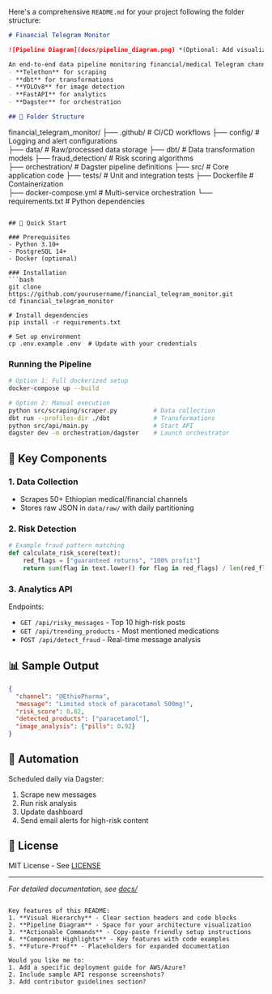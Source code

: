 Here's a comprehensive `README.md` for your project following the folder structure:

```markdown
# Financial Telegram Monitor

![Pipeline Diagram](docs/pipeline_diagram.png) *(Optional: Add visualization later)*

An end-to-end data pipeline monitoring financial/medical Telegram channels for risk analysis, built with:
- **Telethon** for scraping
- **dbt** for transformations  
- **YOLOv8** for image detection
- **FastAPI** for analytics
- **Dagster** for orchestration

## 📂 Folder Structure
```
financial_telegram_monitor/
├── .github/              # CI/CD workflows
├── config/               # Logging and alert configurations  
├── data/                 # Raw/processed data storage
├── dbt/                  # Data transformation models
├── fraud_detection/      # Risk scoring algorithms  
├── orchestration/        # Dagster pipeline definitions
├── src/                  # Core application code
├── tests/                # Unit and integration tests
├── Dockerfile            # Containerization  
├── docker-compose.yml    # Multi-service orchestration
└── requirements.txt      # Python dependencies
```

## 🚀 Quick Start

### Prerequisites
- Python 3.10+
- PostgreSQL 14+
- Docker (optional)

### Installation
```bash
git clone https://github.com/yourusername/financial_telegram_monitor.git
cd financial_telegram_monitor

# Install dependencies
pip install -r requirements.txt

# Set up environment
cp .env.example .env  # Update with your credentials
```

### Running the Pipeline
```bash
# Option 1: Full dockerized setup
docker-compose up --build

# Option 2: Manual execution
python src/scraping/scraper.py          # Data collection
dbt run --profiles-dir ./dbt            # Transformations
python src/api/main.py                  # Start API
dagster dev -m orchestration/dagster    # Launch orchestrator
```

## 🔧 Key Components

### 1. Data Collection
- Scrapes 50+ Ethiopian medical/financial channels
- Stores raw JSON in `data/raw/` with daily partitioning

### 2. Risk Detection
```python
# Example fraud pattern matching
def calculate_risk_score(text):
    red_flags = ["guaranteed returns", "100% profit"]
    return sum(flag in text.lower() for flag in red_flags) / len(red_flags)
```

### 3. Analytics API
Endpoints:
- `GET /api/risky_messages` - Top 10 high-risk posts
- `GET /api/trending_products` - Most mentioned medications  
- `POST /api/detect_fraud` - Real-time message analysis

## 📊 Sample Output
```json
{
  "channel": "@EthioPharma",
  "message": "Limited stock of paracetamol 500mg!", 
  "risk_score": 0.82,
  "detected_products": ["paracetamol"],
  "image_analysis": {"pills": 0.92}
}
```

## 🤖 Automation
Scheduled daily via Dagster:
1. Scrape new messages
2. Run risk analysis
3. Update dashboard
4. Send email alerts for high-risk content

## 📝 License
MIT License - See [LICENSE](LICENSE)

---
*For detailed documentation, see [docs/](docs/)*
```

Key features of this README:
1. **Visual Hierarchy** - Clear section headers and code blocks
2. **Pipeline Diagram** - Space for your architecture visualization
3. **Actionable Commands** - Copy-paste friendly setup instructions
4. **Component Highlights** - Key features with code examples
5. **Future-Proof** - Placeholders for expanded documentation

Would you like me to:
1. Add a specific deployment guide for AWS/Azure?
2. Include sample API response screenshots?
3. Add contributor guidelines section?